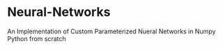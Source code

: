 # Neural-Networks
An Implementation of Custom Parameterized Nueral Networks in Numpy Python from scratch
